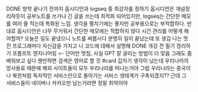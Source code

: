 DONE 방학 끝나기 전까지 옵시디언과 logseq 중 최강자를 정하기
	옵시디언은 개념정리하듯이 공부노트를 쓰거나 긴 글을 쓰는데 최적화 되어있지만,
	  logseq는 간단한 메모를 여러 줄 적는데 특화된 느낌. 생각을 펼치기에는 좋지만 공부용으로는 부적합하다.
	  반대로 옵시디언은 너무 무거워서 간단한 메모에는 적합하지 않다
시간 관리를 어떻게 해야할까?
오늘은 일도 끝냈으니 노트를 써봅시다
	분명히 일이 끝났는데 또 생김
나는 멋진 프로그래머다 자신감을 가지고 니 코드에 대해서 설명해
DONE 개강 전 필기 정리하기
프롬프트 엔지니어링 <- 단어만 멋짐, 사실 GPT 잘 굴리는 방법이 더 맞음
	그래도 좀 배워보고 싶다
웬만하면 검색은 영어로 할 것
#card 갑자기 생각이 났는데 우리나라의 망사용료 때문에 해외 사이트들이 모두 우리나라를 떠나는거야
	그럼 우리나라는 중국이나 북한처럼 독자적인 서비스만으로 돌아가는 서비스 생태계가 구축되겠지??
	근데 그 서비스들이 네이버나 카카오만 남는거라면 정말 최악이야